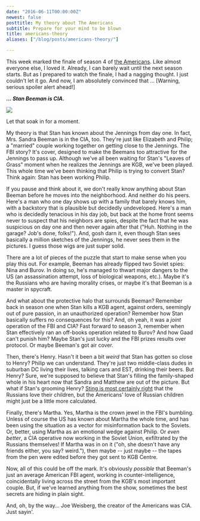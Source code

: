 ```yaml
---
date: "2016-06-11T00:00:00Z"
newest: false
posttitle: My theory about The Americans
subtitle: Prepare for your mind to be blown
title: americans-theory
aliases: ["/blog/posts/americans-theory/"]

---
```


This week marked the finale of season 4 of [the Americans](http://www.fxnetworks.com/shows/the-americans/episodes). Like almost everyone else, I loved it. Already, I can barely wait until the next season starts. But as I prepared to watch the finale, I had a nagging thought. I just couldn't let it go. And now, I am absolutely convinced that ... [Warning, serious spoiler alert ahead!]

<!--break-->

***... Stan Beeman is CIA.***

![](https://upload.wikimedia.org/wikipedia/en/6/67/Noah_Emmerich_as_Stan_Beeman_in_The_Americans.png)

Let that soak in for a moment.

My theory is that Stan has known about the Jennings from day one. In fact, Mrs. Sandra Beeman is in the CIA, too. They're just like Elizabeth and Philip; a "married" couple working together on getting close to the Jennings. The FBI story? It's cover, designed to make the Beemans too attractive for the Jennings to pass up. Although we've all been waiting for Stan's "Leaves of Grass" moment when he realizes the Jennings are KGB, we've been played. This whole time we've been thinking that Philip is trying to convert Stan? Think again: Stan has been working Philip.


If you pause and think about it, we don't really know anything about Stan Beeman before he moves into the neighborhood. And neither do his peers. Here's a man who one day shows up with a family that barely knows him, with a backstory that is plausible but decidedly undeveloped. Here's a man who is decidedly tenacious in his day job, but back at the home front seems never to suspect that his neighbors are spies, despite the fact that he was suspicious on day one and then never again after that ("Huh. Nothing in the garage? Job's done, folks!"). And, gosh darn it, even though Stan sees basically a million sketches of the Jennings, he never sees them in the pictures. I guess those wigs are just super solid.

There are a lot of pieces of the puzzle that start to make sense when you play this out. For example, Beeman has already flipped two Soviet spies: Nina and Burov. In doing so, he's managed to thwart major dangers to the US (an assassination attempt, loss of biological weapons, etc.). Maybe it's the Russians who are having morality crises, or maybe it's that Beeman is a master in spycraft.

And what about the protective halo that surrounds Beeman? Remember back in season one when Stan kills a KGB agent, against orders, seemingly out of pure passion, in an unauthorized operation? Remember how Stan basically suffers no consequences for this? And, oh yeah, it was a *joint* operation of the FBI and CIA? Fast forward to season 3, remember when Stan effectively ran an off-books operation related to Burov? And how Gaad can't punish him? Maybe Stan's just lucky and the FBI prizes results over protocol. Or maybe Beeman's got air cover.

Then, there's Henry. Hasn't it been a bit _weird_ that Stan has gotten so close to Henry? Philip we can understand. They're just two middle-class dudes in suburban DC living their lives, talking cars and EST, drinking their beers. But Henry? Sure, we're supposed to believe that Stan's filling the family-shaped whole in his heart now that Sandra and Matthew are out of the picture. But what if Stan's grooming Henry? [Sting is most certainly right](https://en.wikipedia.org/wiki/Russians_(song)) that the Russians love their children, but the Americans' love of Russian children might just be a little more calculated.

Finally, there's Martha. Yes, Martha is the crown jewel in the FBI's bumbling. Unless of course the US has known about Martha the whole time, and has been using the situation as a vector for misinformation back to the Soviets. Or, better, using Martha as an emotional wedge against Philip. Or *even better*, a CIA operative now working in the Soviet Union, exfiltrated by the Russians themselves! If Martha was in on it ("oh, she doesn't have any friends either, you say? weird."), then maybe -- just maybe -- the tapes from the pen were edited before they got sent to KGB Centre.

Now, all of this could be off the mark. It's obviously *possible* that Beeman's just an average American FBI agent, working in counter-intelligence, coincidentally living across the street from the KGB's most important couple. But, if we've learned anything from the show, sometimes the best secrets are hiding in plain sight.

And, oh, by the way... Joe Weisberg, the creator of the Americans was CIA. Just sayin'.
